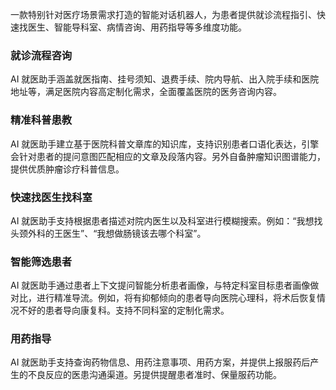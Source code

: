 一款特别针对医疗场景需求打造的智能对话机器人，为患者提供就诊流程指引、快速找医生、智能导科室、病情咨询、用药指导等多维度功能。
### 就诊流程咨询
AI 就医助手涵盖就医指南、挂号须知、退费手续、院内导航、出入院手续和医院地址等，满足医院内容高定制化需求，全面覆盖医院的医务咨询内容。
### 精准科普患教
AI 就医助手建立基于医院科普文章库的知识库，支持识别患者口语化表达，引擎会针对患者的提问意图匹配相应的文章及段落内容。另外自备肿瘤知识图谱能力，提供优质肿瘤诊疗科普信息。
### 快速找医生找科室
AI 就医助手支持根据患者描述对院内医生以及科室进行模糊搜索。例如：“我想找头颈外科的王医生”、“我想做肠镜该去哪个科室”。
### 智能筛选患者
AI 就医助手通过患者上下文提问智能分析患者画像，与特定科室目标患者画像做对比，进行精准导流。例如，将有抑郁倾向的患者导向医院心理科，将术后恢复情况不好的患者导向康复科。支持不同科室的定制化需求。
### 用药指导
AI 就医助手支持查询药物信息、用药注意事项、用药方案，并提供上报服药后产生的不良反应的医患沟通渠道。另提供提醒患者准时、保量服药功能。


